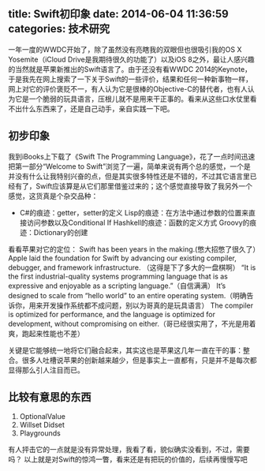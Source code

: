 title: Swift初印象 
date: 2014-06-04 11:36:59
categories: 技术研究
---

一年一度的WWDC开始了，除了虽然没有亮瞎我的双眼但也很吸引我的OS X Yosemite（iCloud Drive是我期待很久的功能了）以及iOS 8之外，最让人感兴趣的当然就是苹果新推出的Swift语言了。由于还没有看WWDC 2014的Keynote，于是我先在网上搜索了一下关于Swift的一些评价，结果和任何一种新事物一样，网上对它的评价褒贬不一，有人认为它是很棒的Objective-C的替代者，也有人认为它是一个脆弱的玩具语言，压根儿就不是用来干正事的。看来从这些口水仗里看不出什么东西来了，还是自己动手，亲自实践一下吧。
<!-- more -->
## 初步印象
我到iBooks上下载了《Swift The Programming Language》，花了一点时间迅速把第一部分“Welcome to Swift”浏览了一遍，简单来说有两个总的感觉，一个是并没有什么让我特别兴奋的点，但是其实很多特性还是不错的，不过其它语言里已经有了，Swift应该算是从它们那里借鉴过来的；这个感觉直接导致了我另外一个感觉，这货真是个杂交品种：
- C#的痕迹：getter，setter的定义
Lisp的痕迹：在方法中通过参数的位置来直接访问参数以及Conditional If
Hashkell的痕迹：函数的定义方式
Groovy的痕迹：Dictionary的创建

看看苹果对它的定位：
Swift has been years in the making.(憋大招憋了很久了）Apple laid the foundation for Swift by advancing our existing compiler, debugger, and framework infrastructure. （这得是下了多大的一盘棋啊）
“It is the first industrial-quality systems programming language that is as expressive and enjoyable as a scripting language.”（自信满满）
It’s designed to scale from “hello world” to an entire operating system.（明确告诉你，用来开发操作系统都不成问题，别以为哥真的是玩具语言）
The compiler is optimized for performance, and the language is optimized for development, without compromising on either.（哥已经很实用了，不光是用着爽，跑起来性能也不差）

关键是它能够统一地将它们融合起来，其实这也是苹果这几年一直在干的事：整合。很多人吐槽说苹果的创新越来越少，但是事实上一直都有，只是并不是每次都显得那么引人注目而已。

## 比较有意思的东西
1. OptionalValue
2. Willset Didset
3. Playgrounds

有人抨击它的一点就是没有异常处理，我看了看，貌似确实没看到，不过，需要吗？
以上就是对Swift的惊鸿一瞥，看来还是有把玩的价值的，后续再慢慢写吧
